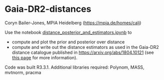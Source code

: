# Gaia-DR2-distances

Coryn Bailer-Jones, MPIA Heidelberg (https://mpia.de/homes/calj)

Use the notebook [distance_posterior_and_estimators.ipynb](distance_posterior_and_estimators.ipynb) to 
* compute and plot the prior and posterior over distance
* compute and write out the distance estimators
as used in the Gaia-DR2 distance catalogue published in https://arxiv.org/abs/1804.10121 (see [this page](http://www.mpia.de/homes/calj/gdr2_distances.html) for more information).

Code was built R3.3.1. Additional libraries required: Polynom, MASS, mvtnorm, pracma
